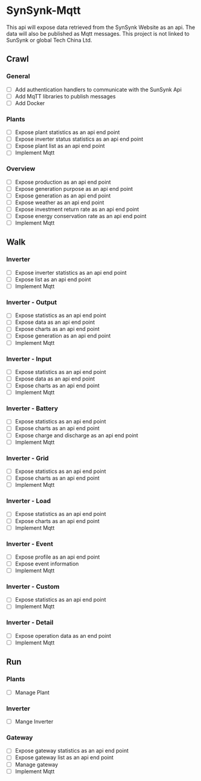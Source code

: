# SynSynk-Mqtt
This api will expose data retrieved from the SynSynk Website as an api. The data will also be published as Mqtt messages. This project is not linked to SunSynk or global Tech China Ltd.
## Crawl
### General
- [ ] Add authentication handlers to communicate with the SunSynk Api
- [ ] Add MqTT libraries to publish messages 
- [ ] Add Docker 
### Plants 
- [ ] Expose plant statistics as an api end point
- [ ] Expose inverter status statistics as an api end point
- [ ] Expose plant list as an api end point 
- [ ] Implement Mqtt 
### Overview 
- [ ] Expose production as an api end point
- [ ] Expose generation purpose as an api end point
- [ ] Expose generation as an api end point 
- [ ] Expose weather as an api end point 
- [ ] Expose investment return rate as an api end point 
- [ ] Expose energy conservation rate as an api end point 
- [ ] Implement Mqtt 
## Walk
### Inverter 
- [ ] Expose inverter statistics as an api end point
- [ ] Expose list as an api end point
- [ ] Implement Mqtt 
### Inverter - Output 
- [ ] Expose statistics as an api end point
- [ ] Expose data as an api end point 
- [ ] Expose charts as an api end point 
- [ ] Expose generation as an api end point 
- [ ] Implement Mqtt 
### Inverter - Input
- [ ] Expose statistics as an api end point
- [ ] Expose data as an api end point 
- [ ] Expose charts as an api end point
- [ ] Implement Mqtt 
### Inverter - Battery
- [ ] Expose statistics as an api end point
- [ ] Expose charts as an api end point
- [ ] Expose charge and discharge as an api end point 
- [ ] Implement Mqtt 
### Inverter - Grid
- [ ] Expose statistics as an api end point
- [ ] Expose charts as an api end point
- [ ] Implement Mqtt 
### Inverter - Load 
- [ ] Expose statistics as an api end point
- [ ] Expose charts as an api end point
- [ ] Implement Mqtt 
### Inverter - Event 
- [ ] Expose profile as an api end point
- [ ] Expose event information 
- [ ] Implement Mqtt 
### Inverter - Custom 
- [ ] Expose statistics as an api end point
- [ ] Implement Mqtt 
### Inverter - Detail
- [ ] Expose operation data as an end point 
- [ ] Implement Mqtt 
## Run
### Plants 
- [ ] Manage Plant 
### Inverter 
- [ ] Mange Inverter 
### Gateway 
- [ ] Expose gateway statistics as an api end point 
- [ ] Expose gateway list as an api end point 
- [ ] Manage gateway 
- [ ] Implement Mqtt 